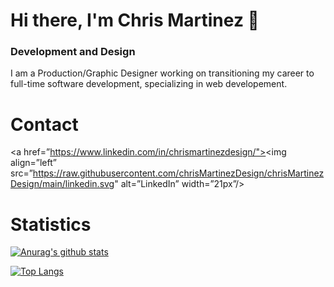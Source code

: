 # Hi there, I'm Chris Martinez 👋

### Development and Design

I am a Production/Graphic Designer working on transitioning my career to full-time software development, specializing in web developement.

# Contact

<a href=”https://www.linkedin.com/in/chrismartinezdesign/"><img align=”left” src=”https://raw.githubusercontent.com/chrisMartinezDesign/chrisMartinezDesign/main/linkedin.svg" alt=”LinkedIn” width=”21px”/></a>

# Statistics

[![Anurag's github stats](https://github-readme-stats.vercel.app/api?username=chrisMartinezDesign)](https://github.com/anuraghazra/github-readme-stats)

[![Top Langs](https://github-readme-stats.vercel.app/api/top-langs/?username=chrisMartinezDesign)](https://github.com/yushi1007)


<!--
**ChrisMartinezDesign/ChrisMartinezDesign** is a ✨ _special_ ✨ repository because its `README.md` (this file) appears on your GitHub profile.

Here are some ideas to get you started:

- 🔭 I’m currently working on ...
- 🌱 I’m currently learning ...
- 👯 I’m looking to collaborate on ...
- 🤔 I’m looking for help with ...
- 💬 Ask me about ...
- 📫 How to reach me: ...
- 😄 Pronouns: ...
- ⚡ Fun fact: ...
-->
